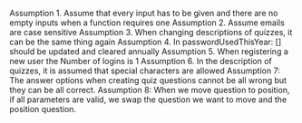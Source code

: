Assumption 1. Assume that every input has to be given and there are no empty inputs when a function requires one
Assumption 2. Assume emails are case sensitive
Assumption 3. When changing descriptions of quizzes, it can be the same thing again
Assumption 4. In passwordUsedThisYear: []  should be updated and cleared annually
Assumption 5. When registering a new user the Number of logins is 1
Assumption 6. In the description of quizzes, it is assumed that special characters are allowed
Assumption 7: The answer options when creating quiz questions cannot be all wrong 
              but they can be all correct.
Assumption 8: When we move question to position, if all parameters are valid, we swap the question 
              we want to move and the position question.